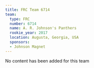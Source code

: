 ```yaml
---
title: FRC Team 6714
team:
  type: FRC
  number: 6714
  name: A. R. Johnson's Panthers
  rookie_year: 2017
  location: Augusta, Georgia, USA
  sponsors:
  - Johnson Magnet
---
```


No content has been added for this team
